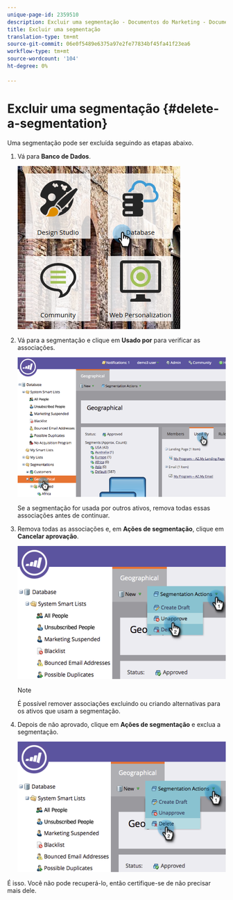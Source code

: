 ```yaml
---
unique-page-id: 2359510
description: Excluir uma segmentação - Documentos do Marketing - Documentação do produto
title: Excluir uma segmentação
translation-type: tm+mt
source-git-commit: 06e0f5489e6375a97e2fe77834bf45fa41f23ea6
workflow-type: tm+mt
source-wordcount: '104'
ht-degree: 0%

---
```



# Excluir uma segmentação {#delete-a-segmentation}

Uma segmentação pode ser excluída seguindo as etapas abaixo.

1. Vá para **Banco de Dados**.

   ![](assets/image2017-3-28-14-3a55-3a26.png)

1. Vá para a segmentação e clique em **Usado por** para verificar as associações.

   ![](assets/image2017-3-28-15-3a51-3a8.png)

   Se a segmentação for usada por outros ativos, remova todas essas associações antes de continuar.

1. Remova todas as associações e, em **Ações de segmentação**, clique em **Cancelar aprovação**.

   ![](assets/image2017-3-28-15-3a51-3a30.png)

   >[!NOTE]
   >
   >É possível remover associações excluindo ou criando alternativas para os ativos que usam a segmentação.

1. Depois de não aprovado, clique em **Ações de segmentação** e exclua a segmentação.

   ![](assets/image2017-3-28-15-3a51-3a46.png)

É isso. Você não pode recuperá-lo, então certifique-se de não precisar mais dele.
